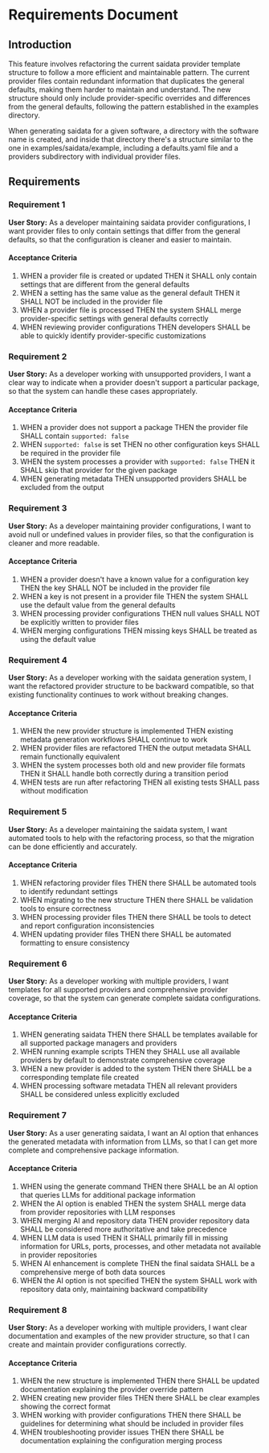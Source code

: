 # Requirements Document

## Introduction

This feature involves refactoring the current saidata provider template structure to follow a more efficient and maintainable pattern. The current provider files contain redundant information that duplicates the general defaults, making them harder to maintain and understand. The new structure should only include provider-specific overrides and differences from the general defaults, following the pattern established in the examples directory.

When generating saidata for a given software, a directory with the software name is created, and inside that directory there's a structure similar to the one in examples/saidata/example, including a defaults.yaml file and a providers subdirectory with individual provider files.

## Requirements

### Requirement 1

**User Story:** As a developer maintaining saidata provider configurations, I want provider files to only contain settings that differ from the general defaults, so that the configuration is cleaner and easier to maintain.

#### Acceptance Criteria

1. WHEN a provider file is created or updated THEN it SHALL only contain settings that are different from the general defaults
2. WHEN a setting has the same value as the general default THEN it SHALL NOT be included in the provider file
3. WHEN a provider file is processed THEN the system SHALL merge provider-specific settings with general defaults correctly
4. WHEN reviewing provider configurations THEN developers SHALL be able to quickly identify provider-specific customizations

### Requirement 2

**User Story:** As a developer working with unsupported providers, I want a clear way to indicate when a provider doesn't support a particular package, so that the system can handle these cases appropriately.

#### Acceptance Criteria

1. WHEN a provider does not support a package THEN the provider file SHALL contain `supported: false`
2. WHEN `supported: false` is set THEN no other configuration keys SHALL be required in the provider file
3. WHEN the system processes a provider with `supported: false` THEN it SHALL skip that provider for the given package
4. WHEN generating metadata THEN unsupported providers SHALL be excluded from the output

### Requirement 3

**User Story:** As a developer maintaining provider configurations, I want to avoid null or undefined values in provider files, so that the configuration is cleaner and more readable.

#### Acceptance Criteria

1. WHEN a provider doesn't have a known value for a configuration key THEN the key SHALL NOT be included in the provider file
2. WHEN a key is not present in a provider file THEN the system SHALL use the default value from the general defaults
3. WHEN processing provider configurations THEN null values SHALL NOT be explicitly written to provider files
4. WHEN merging configurations THEN missing keys SHALL be treated as using the default value

### Requirement 4

**User Story:** As a developer working with the saidata generation system, I want the refactored provider structure to be backward compatible, so that existing functionality continues to work without breaking changes.

#### Acceptance Criteria

1. WHEN the new provider structure is implemented THEN existing metadata generation workflows SHALL continue to work
2. WHEN provider files are refactored THEN the output metadata SHALL remain functionally equivalent
3. WHEN the system processes both old and new provider file formats THEN it SHALL handle both correctly during a transition period
4. WHEN tests are run after refactoring THEN all existing tests SHALL pass without modification

### Requirement 5

**User Story:** As a developer maintaining the saidata system, I want automated tools to help with the refactoring process, so that the migration can be done efficiently and accurately.

#### Acceptance Criteria

1. WHEN refactoring provider files THEN there SHALL be automated tools to identify redundant settings
2. WHEN migrating to the new structure THEN there SHALL be validation tools to ensure correctness
3. WHEN processing provider files THEN there SHALL be tools to detect and report configuration inconsistencies
4. WHEN updating provider files THEN there SHALL be automated formatting to ensure consistency

### Requirement 6

**User Story:** As a developer working with multiple providers, I want templates for all supported providers and comprehensive provider coverage, so that the system can generate complete saidata configurations.

#### Acceptance Criteria

1. WHEN generating saidata THEN there SHALL be templates available for all supported package managers and providers
2. WHEN running example scripts THEN they SHALL use all available providers by default to demonstrate comprehensive coverage
3. WHEN a new provider is added to the system THEN there SHALL be a corresponding template file created
4. WHEN processing software metadata THEN all relevant providers SHALL be considered unless explicitly excluded

### Requirement 7

**User Story:** As a user generating saidata, I want an AI option that enhances the generated metadata with information from LLMs, so that I can get more complete and comprehensive package information.

#### Acceptance Criteria

1. WHEN using the generate command THEN there SHALL be an AI option that queries LLMs for additional package information
2. WHEN the AI option is enabled THEN the system SHALL merge data from provider repositories with LLM responses
3. WHEN merging AI and repository data THEN provider repository data SHALL be considered more authoritative and take precedence
4. WHEN LLM data is used THEN it SHALL primarily fill in missing information for URLs, ports, processes, and other metadata not available in provider repositories
5. WHEN AI enhancement is complete THEN the final saidata SHALL be a comprehensive merge of both data sources
6. WHEN the AI option is not specified THEN the system SHALL work with repository data only, maintaining backward compatibility

### Requirement 8

**User Story:** As a developer working with multiple providers, I want clear documentation and examples of the new provider structure, so that I can create and maintain provider configurations correctly.

#### Acceptance Criteria

1. WHEN the new structure is implemented THEN there SHALL be updated documentation explaining the provider override pattern
2. WHEN creating new provider files THEN there SHALL be clear examples showing the correct format
3. WHEN working with provider configurations THEN there SHALL be guidelines for determining what should be included in provider files
4. WHEN troubleshooting provider issues THEN there SHALL be documentation explaining the configuration merging process